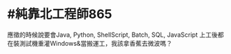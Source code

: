# #純靠北工程師865



應徵的時候說要會Java, Python, ShellScript, Batch, SQL, JavaScript
上工後都在裝測試機重灌Windows&amp;當搬運工，我該拿香蕉去微波嗎？
